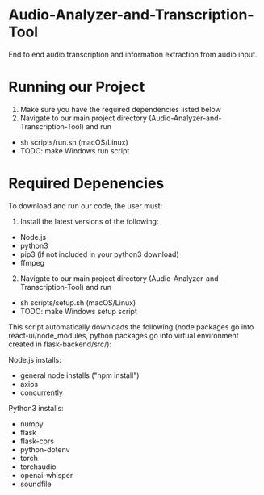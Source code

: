 # Audio-Analyzer-and-Transcription-Tool
End to end audio transcription and information extraction from audio input. 

# Running our Project
1. Make sure you have the required dependencies listed below
2. Navigate to our main project directory (Audio-Analyzer-and-Transcription-Tool) and run
- sh scripts/run.sh (macOS/Linux)
- TODO: make Windows run script

# Required Depenencies
To download and run our code, the user must:
1. Install the latest versions of the following:
- Node.js
- python3
- pip3 (if not included in your python3 download)
- ffmpeg
2. Navigate to our main project directory (Audio-Analyzer-and-Transcription-Tool) and run
- sh scripts/setup.sh (macOS/Linux)
- TODO: make Windows setup script

This script automatically downloads the following (node packages go into react-ui/node_modules, python packages go into virtual environment created in flask-backend/src/):

Node.js installs:
- general node installs ("npm install")
- axios
- concurrently

Python3 installs:
- numpy
- flask
- flask-cors
- python-dotenv
- torch
- torchaudio
- openai-whisper
- soundfile
